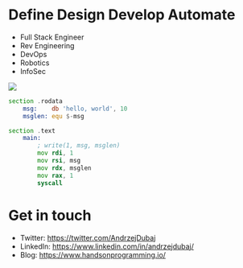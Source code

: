 # Define Design Develop Automate

* Full Stack Engineer
* Rev Engineering
* DevOps
* Robotics
* InfoSec

![](https://komarev.com/ghpvc/?username=coffeina&color=ee959e)

``` asm
section .rodata
    msg:    db 'hello, world', 10
    msglen: equ $-msg

section .text
    main:
        ; write(1, msg, msglen)
        mov rdi, 1
        mov rsi, msg
        mov rdx, msglen
        mov rax, 1
        syscall
```

# Get in touch

* Twitter: <https://twitter.com/AndrzejDubaj>
* LinkedIn: <https://www.linkedin.com/in/andrzejdubaj/>
* Blog: <https://www.handsonprogramming.io/>
